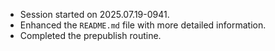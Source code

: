 - Session started on 2025.07.19-0941.
- Enhanced the `README.md` file with more detailed information.
- Completed the prepublish routine.
